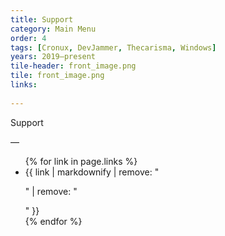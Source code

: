 ```yaml
---
title: Support
category: Main Menu
order: 4
tags: [Cronux, DevJammer, Thecarisma, Windows]
years: 2019–present
tile-header: front_image.png
tile: front_image.png
links:
  
---
```

Support

—
<ul>
{% for link in page.links %}
  <li>{{ link | markdownify | remove: "<p>" | remove: "</p>" }}</li>
{% endfor %}
</ul>

